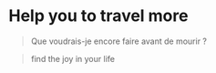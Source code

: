 # Help you to travel more

> Que voudrais-je encore faire avant de mourir ?

> find the joy in your life
